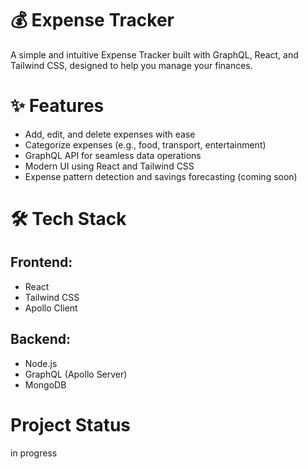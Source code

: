<h1> 💰 Expense Tracker </h1>
<div> A simple and intuitive Expense Tracker built with GraphQL, React, and Tailwind CSS, designed to help you manage your finances.</div>

<h1>✨ Features</h1>
<ul>
  <li> Add, edit, and delete expenses with ease </li>
  <li> Categorize expenses (e.g., food, transport, entertainment) </li>
  <li> GraphQL API for seamless data operations</li>
  <li>Modern UI using React and Tailwind CSS </li>
  <li>Expense pattern detection and savings forecasting (coming soon)</li>
</ul>

<h1>🛠️ Tech Stack </h1>
<h2>Frontend:</h2>
<ul>
  <li>React</li>
  <li>Tailwind CSS</li>
  <li>Apollo Client</li>
</ul>

<h2>Backend:</h2>
<ul>
  <li> Node.js </li>
  <li>GraphQL (Apollo Server)</li>
  <li>MongoDB</li>
</ul>

<h1>Project Status</h1>
<div>in progress</div>

